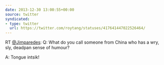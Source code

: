 ```yaml
---
date: 2013-12-30 13:00:55+00:00
source: twitter
syndicated:
- type: twitter
  url: https://twitter.com/roytang/statuses/417641447022526464/
---
```


RT [@Jimparedes](https://twitter.com/Jimparedes/): Q: What do you call someone from China who has a wry, sly, deadpan sense of humour?

A: Tongue intsik!